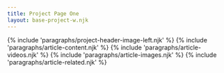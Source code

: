 ```yaml
---
title: Project Page One
layout: base-project-w.njk
---
```


{% include 'paragraphs/project-header-image-left.njk' %}
{% include 'paragraphs/article-content.njk' %}
{% include 'paragraphs/article-videos.njk' %}
{% include 'paragraphs/article-images.njk' %}
{% include 'paragraphs/article-related.njk' %}
